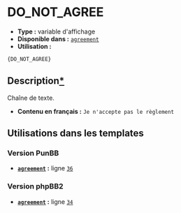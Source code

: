 # DO_NOT_AGREE
* __Type :__ variable d'affichage
* __Disponible dans :__ [`agreement`](../tpl/var/agreement.md)
* __Utilisation :__

```html
{DO_NOT_AGREE}
```

## Description[*](https://fa-tvars.appspot.com/var/DO_NOT_AGREE)
Chaîne de texte.

* __Contenu en français :__ `Je n'accepte pas le règlement`

## Utilisations dans les templates

### Version PunBB
* __[`agreement`](../tpl/var/agreement.md#readme) :__ ligne [`36`](../tpl/src/punbb/agreement.tpl#L36)

### Version phpBB2
* __[`agreement`](../tpl/var/agreement.md#readme) :__ ligne [`34`](../tpl/src/subsilver/agreement.tpl#L34)